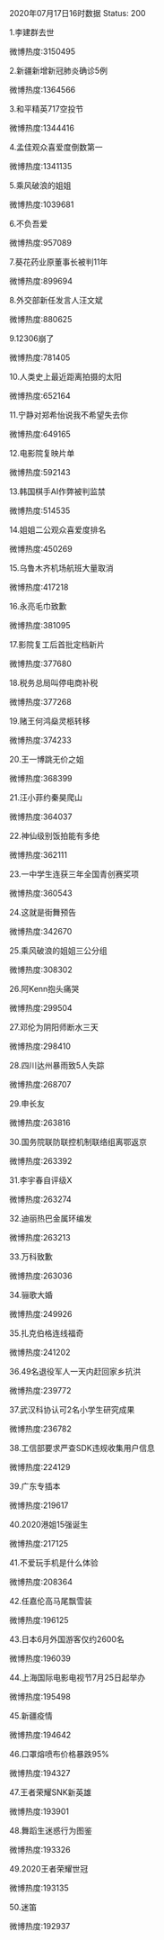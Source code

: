 2020年07月17日16时数据
Status: 200

1.李建群去世

微博热度:3150495

2.新疆新增新冠肺炎确诊5例

微博热度:1364566

3.和平精英717空投节

微博热度:1344416

4.孟佳观众喜爱度倒数第一

微博热度:1341135

5.乘风破浪的姐姐

微博热度:1039681

6.不负吾爱

微博热度:957089

7.葵花药业原董事长被判11年

微博热度:899694

8.外交部新任发言人汪文斌

微博热度:880625

9.12306崩了

微博热度:781405

10.人类史上最近距离拍摄的太阳

微博热度:652164

11.宁静对郑希怡说我不希望失去你

微博热度:649165

12.电影院复映片单

微博热度:592143

13.韩国棋手AI作弊被判监禁

微博热度:514535

14.姐姐二公观众喜爱度排名

微博热度:450269

15.乌鲁木齐机场航班大量取消

微博热度:417218

16.永亮毛巾致歉

微博热度:381095

17.影院复工后首批定档新片

微博热度:377680

18.税务总局叫停电商补税

微博热度:377268

19.赌王何鸿燊灵柩转移

微博热度:374233

20.王一博跳无价之姐

微博热度:368399

21.汪小菲约秦昊爬山

微博热度:364037

22.神仙级别饭拍能有多绝

微博热度:362111

23.一中学生连获三年全国青创赛奖项

微博热度:360543

24.这就是街舞预告

微博热度:342670

25.乘风破浪的姐姐三公分组

微博热度:308302

26.阿Kenn抱头痛哭

微博热度:299504

27.邓伦为阴阳师断水三天

微博热度:298410

28.四川达州暴雨致5人失踪

微博热度:268707

29.申长友

微博热度:263816

30.国务院联防联控机制联络组离鄂返京

微博热度:263392

31.李宇春自评级X

微博热度:263274

32.迪丽热巴金属环编发

微博热度:263213

33.万科致歉

微博热度:263036

34.骊歌大婚

微博热度:249926

35.扎克伯格连线福奇

微博热度:241202

36.49名退役军人一天内赶回家乡抗洪

微博热度:239772

37.武汉科协认可2名小学生研究成果

微博热度:236782

38.工信部要求严查SDK违规收集用户信息

微博热度:224129

39.广东专插本

微博热度:219617

40.2020港姐15强诞生

微博热度:217125

41.不爱玩手机是什么体验

微博热度:208364

42.任嘉伦高马尾飘雪装

微博热度:196125

43.日本6月外国游客仅约2600名

微博热度:196039

44.上海国际电影电视节7月25日起举办

微博热度:195498

45.新疆疫情

微博热度:194642

46.口罩熔喷布价格暴跌95%

微博热度:194327

47.王者荣耀SNK新英雄

微博热度:193901

48.舞蹈生迷惑行为图鉴

微博热度:193326

49.2020王者荣耀世冠

微博热度:193135

50.迷笛

微博热度:192937

